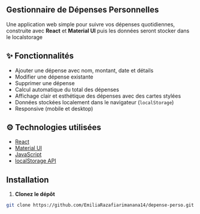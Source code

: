 ## Gestionnaire de Dépenses Personnelles

Une application web simple pour suivre vos dépenses quotidiennes, construite avec **React** et **Material UI** puis les données seront stocker dans le localstorage

## ✨ Fonctionnalités

- Ajouter une dépense avec nom, montant, date et détails
- Modifier une dépense existante
- Supprimer une dépense
- Calcul automatique du total des dépenses
- Affichage clair et esthétique des dépenses avec des cartes stylées
- Données stockées localement dans le navigateur (`localStorage`)
- Responsive (mobile et desktop)

## ⚙️ Technologies utilisées

- [React](https://reactjs.org/)
- [Material UI](https://mui.com/)
- [JavaScript](https://developer.mozilla.org/fr/docs/Web/JavaScript)
- [localStorage API](https://developer.mozilla.org/fr/docs/Web/API/Window/localStorage)

## Installation

1. **Clonez le dépôt**

```bash
git clone https://github.com/EmiliaRazafiarimanana14/depense-perso.git
